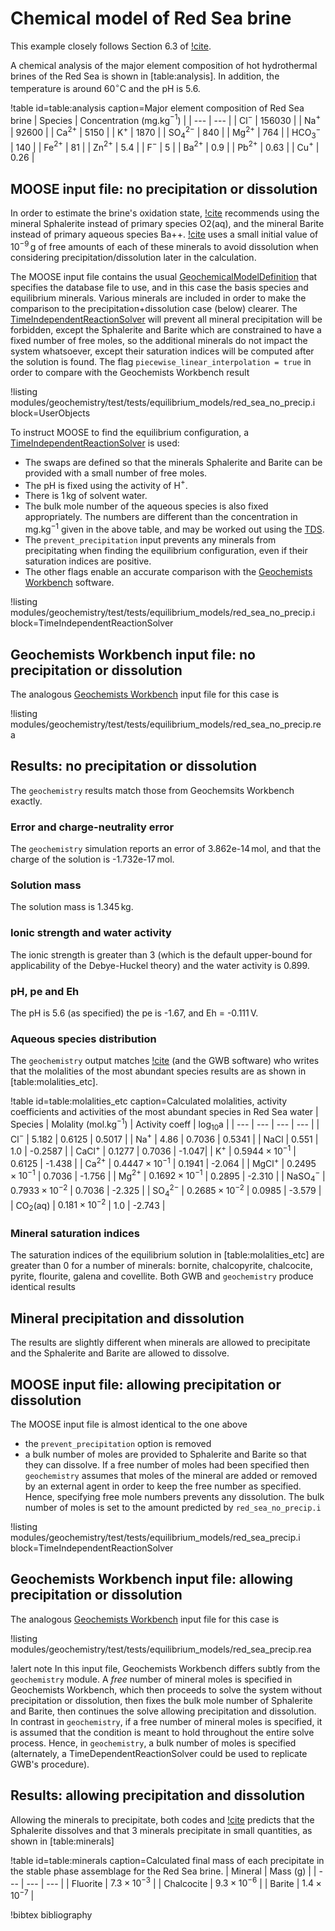# Chemical model of Red Sea brine

This example closely follows Section 6.3 of [!cite](bethke_2007).

A chemical analysis of the major element composition of hot hydrothermal brines of the Red Sea is shown in [table:analysis].  In addition, the temperature is around 60$^{\circ}$C and the pH is 5.6.

!table id=table:analysis caption=Major element composition of Red Sea brine
| Species | Concentration (mg.kg$^{-1}$) |
| --- | --- |
| Cl$^{-}$ | 156030 |
| Na$^{+}$ | 92600 |
| Ca$^{2+}$ | 5150 |
| K$^{+}$ | 1870 |
| SO$_{4}^{2-}$ | 840 |
| Mg$^{2+}$ | 764 |
| HCO$_{3}^{-}$ | 140 |
| Fe$^{2+}$ | 81 |
| Zn$^{2+}$ | 5.4 |
| F$^{-}$ | 5 |
| Ba$^{2+}$ | 0.9 |
| Pb$^{2+}$ | 0.63 |
| Cu$^{+}$ | 0.26 |

## MOOSE input file: no precipitation or dissolution

In order to estimate the brine's oxidation state, [!cite](bethke_2007) recommends using the mineral Sphalerite instead of primary species O2(aq), and the mineral Barite instead of primary aqueous species Ba++.  [!cite](bethke_2007) uses a small initial value of $10^{-9}\,$g of free amounts of each of these minerals to avoid dissolution when considering precipitation/dissolution later in the calculation.

The MOOSE input file contains the usual [GeochemicalModelDefinition](GeochemicalModelDefinition.md) that specifies the database file to use, and in this case the basis species and equilibrium minerals.  Various minerals are included in order to make the comparison to the precipitation+dissolution case (below) clearer.  The [TimeIndependentReactionSolver](actions/AddTimeDependentReactionSolverAction.md) will prevent all mineral precipitation will be forbidden, except the Sphalerite and Barite which are constrained to have a fixed number of free moles, so the additional minerals do not impact the system whatsoever, except their saturation indices will be computed after the solution is found.   The flag `piecewise_linear_interpolation = true` in order to compare with the Geochemists Workbench result

!listing modules/geochemistry/test/tests/equilibrium_models/red_sea_no_precip.i block=UserObjects

To instruct MOOSE to find the equilibrium configuration, a [TimeIndependentReactionSolver](actions/AddTimeDependentReactionSolverAction.md) is used:

- The swaps are defined so that the minerals Sphalerite and Barite can be provided with a small number of free moles.
- The pH is fixed using the activity of H$^{+}$.
- There is 1$\,$kg of solvent water.
- The bulk mole number of the aqueous species is also fixed appropriately.  The numbers are different than the concentration in mg.kg$^{-1}$ given in the above table, and may be worked out using the [TDS](tests_and_examples/ic_unit_conversions.md).
- The `prevent_precipitation` input prevents any minerals from precipitating when finding the equilibrium configuration, even if their saturation indices are positive.
- The other flags enable an accurate comparison with the [Geochemists Workbench](https://www.gwb.com/) software.

!listing modules/geochemistry/test/tests/equilibrium_models/red_sea_no_precip.i block=TimeIndependentReactionSolver

## Geochemists Workbench input file: no precipitation or dissolution

The analogous [Geochemists Workbench](https://www.gwb.com/) input file for this case is

!listing modules/geochemistry/test/tests/equilibrium_models/red_sea_no_precip.rea

## Results: no precipitation or dissolution

The `geochemistry` results match those from Geochemsits Workbench exactly.

### Error and charge-neutrality error

The `geochemistry` simulation reports an error of 3.862e-14$\,$mol, and that the charge of the solution is -1.732e-17$\,$mol.

### Solution mass

The solution mass is 1.345$\,$kg.

### Ionic strength and water activity

The ionic strength is greater than 3 (which is the default upper-bound for applicability of the Debye-Huckel theory) and the water activity is 0.899.

### pH, pe and Eh

The pH is 5.6 (as specified) the pe is -1.67, and Eh = -0.111$\,$V.

### Aqueous species distribution

The `geochemistry` output matches [!cite](bethke_2007) (and the GWB software) who writes that the molalities of the most abundant species results are as shown in [table:molalities_etc].

!table id=table:molalities_etc caption=Calculated molalities, activity coefficients and activities of the most abundant species in Red Sea water
| Species | Molality (mol.kg$^{-1}$) | Activity coeff | log$_{10}$a |
| --- | --- | --- | --- |
| Cl$^{-}$ | 5.182 | 0.6125 | 0.5017 | 
| Na$^{+}$ | 4.86 | 0.7036 | 0.5341 |
| NaCl | 0.551 | 1.0 | -0.2587 |
| CaCl$^{+}$ | 0.1277 | 0.7036 | -1.047|
| K$^{+}$ | $0.5944\times 10^{-1}$ | 0.6125 | -1.438 |
| Ca$^{2+}$ | $0.4447\times 10^{-1}$ | 0.1941 | -2.064 |
| MgCl$^{+}$ | $0.2495\times 10^{-1}$ | 0.7036 | -1.756 |
| Mg$^{2+}$ | $0.1692\times 10^{-1}$ | 0.2895 | -2.310 |
| NaSO$_{4}^{-}$ | $0.7933\times 10^{-2}$ | 0.7036 | -2.325 |
| SO$_{4}^{2-}$ | $0.2685\times 10^{-2}$ | 0.0985 | -3.579 |
| CO$_{2}$(aq) | $0.181\times 10^{-2}$ | 1.0 | -2.743 |

### Mineral saturation indices

The saturation indices of the equilibrium solution in [table:molalities_etc] are greater than 0 for a number of minerals: bornite, chalcopyrite, chalcocite, pyrite, flourite, galena and covellite.  Both GWB and `geochemistry` produce identical results

## Mineral precipitation and dissolution

The results are slightly different when minerals are allowed to precipitate and the Sphalerite and Barite are allowed to dissolve.

## MOOSE input file: allowing precipitation or dissolution

The MOOSE input file is almost identical to the one above

- the `prevent_precipitation` option is removed
- a bulk number of moles are provided to Sphalerite and Barite so that they can dissolve.  If a free number of moles had been specified then `geochemistry` assumes that moles of the mineral are added or removed by an external agent in order to keep the free number as specified.  Hence, specifying free mole numbers prevents any dissolution.  The bulk number of moles is set to the amount predicted by `red_sea_no_precip.i`

!listing modules/geochemistry/test/tests/equilibrium_models/red_sea_precip.i block=TimeIndependentReactionSolver

## Geochemists Workbench input file: allowing precipitation or dissolution

The analogous [Geochemists Workbench](https://www.gwb.com/) input file for this case is

!listing modules/geochemistry/test/tests/equilibrium_models/red_sea_precip.rea

!alert note
In this input file, Geochemists Workbench differs subtly from the `geochemistry` module.  A *free* number of mineral moles is specified in Geochemists Workbench, which then proceeds to solve the system without precipitation or dissolution, then fixes the bulk mole number of Sphalerite and Barite, then continues the solve allowing precipitation and dissolution.  In contrast in `geochemistry`, if a free number of mineral moles is specified, it is assumed that the condition is meant to hold throughout the entire solve process.  Hence, in `geochemistry`, a bulk number of moles is specified (alternately, a TimeDependentReactionSolver could be used to replicate GWB's procedure).

## Results: allowing precipitation and dissolution

Allowing the minerals to precipitate, both codes and [!cite](bethke_2007) predicts that the Sphalerite dissolves and that 3 minerals precipitate in small quantities, as shown in [table:minerals]

!table id=table:minerals caption=Calculated final mass of each precipitate in the stable phase assemblage for the Red Sea brine.
| Mineral | Mass (g) |
| --- | --- | --- |
| Fluorite | $7.3\times 10^{-3}$ |
| Chalcocite | $9.3\times 10^{-6}$ |
| Barite | $1.4\times 10^{-7}$ |

!bibtex bibliography